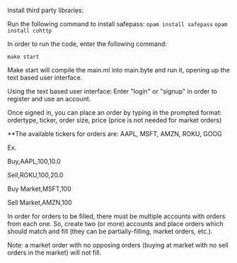 Install third party libraries:

Run the following command to install safepass:
```opam install safepass```
```opam install cohttp```

In order to run the code, enter the following command:

```make start```

Make start will compile the main.ml into main.byte and run it, opening up
the text based user interface.

Using the text based user interface:
Enter "login" or "signup" in order to register and use an account.

Once signed in, you can place an order by typing in the prompted format:
ordertype, ticker, order size, price (price is not needed for market orders)

**The available tickers for orders are: AAPL, MSFT, AMZN, ROKU, GOOG

Ex.  

Buy,AAPL,100,10.0  

Sell,ROKU,100,20.0

Buy Market,MSFT,100

Sell Market,AMZN,100

In order for orders to be filled, there must be multiple accounts with orders
from each one. So, create two (or more) accounts and place orders which should
match and fill (they can be partially-filling, market orders, etc.). 

Note: a market order with no opposing orders (buying at market with no sell 
orders in the market) will not fill.

